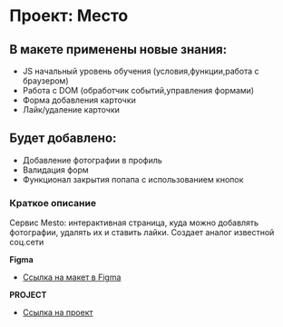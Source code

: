 # Проект: Место

## В макете применены новые знания:

- JS начальный уровень обучения (условия,функции,работа с браузером)
- Работа с DOM (обработчик событий,управления формами)
- Форма добавления карточки
- Лайк/удаление карточки

## Будет добавлено:
- Добавление фотографии в профиль
- Валидация форм
- Функционал закрытия попапа с использованием кнопок


### Краткое описание

Сервис Mesto: интерактивная страница, куда можно добавлять фотографии, удалять их и ставить лайки.
Создает аналог известной соц.сети

**Figma**

- [Ссылка на макет в Figma](https://www.figma.com/file/2cn9N9jSkmxD84oJik7xL7/JavaScript.-Sprint-4?node-id=0%3A1)

**PROJECT**

- [Ссылка на проект](https://mintolime.github.io/mesto/)
